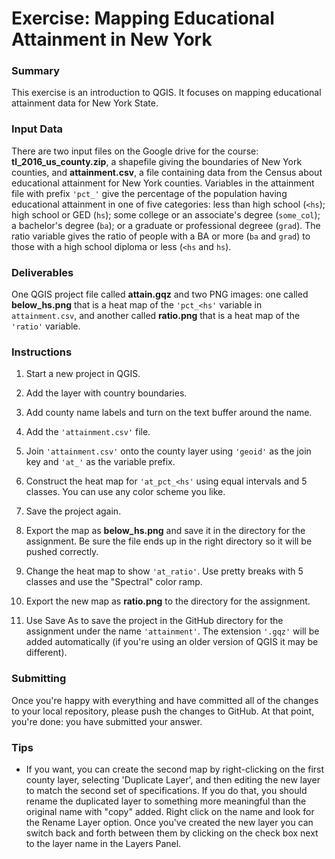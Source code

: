 # Exercise: Mapping Educational Attainment in New York

### Summary

This exercise is an introduction to QGIS. It focuses on mapping 
educational attainment data for New York State.

### Input Data

There are two input files on the Google drive for the course: 
**tl_2016_us_county.zip**, a shapefile giving the boundaries of New York 
counties, and **attainment.csv**, a file containing data from the Census 
about educational attainment for New York counties. Variables in the 
attainment file with prefix `'pct_'` give the percentage of the 
population having educational attainment in one of five categories: 
less than high school (`<hs`); high school or GED (`hs`); some college 
or an associate's degree (`some_col`); a bachelor's degree (`ba`); or a 
graduate or professional degreee (`grad`). The ratio variable gives 
the ratio of people with a BA or more (`ba` and `grad`) to those 
with a high school diploma or less (`<hs` and `hs`). 

### Deliverables

One QGIS project file called **attain.gqz** and two PNG images: one called
**below_hs.png** that is a heat map of the `'pct_<hs'` variable in 
`attainment.csv`, and another called **ratio.png** that is a heat map of 
the `'ratio'` variable. 

### Instructions

1. Start a new project in QGIS.

1. Add the layer with country boundaries.

1. Add county name labels and turn on the text buffer around the name.

1. Add the `'attainment.csv'` file.

1. Join `'attainment.csv'` onto the county layer using `'geoid'` as the 
join key and `'at_'` as the variable prefix.

1. Construct the heat map for `'at_pct_<hs'` using equal intervals and 5 
classes. You can use any color scheme you like.

1. Save the project again.

1. Export the map as **below_hs.png** and save it in the directory 
for the assignment. Be sure the file ends up in the right directory
so it will be pushed correctly. 

1. Change the heat map to show `'at_ratio'`. Use pretty breaks with 5 
classes and use the "Spectral" color ramp.

1. Export the new map as **ratio.png** to the directory for the assignment.

1. Use Save As to save the project in the GitHub directory for the 
assignment under the name `'attainment'`. The extension `'.gqz'` will 
be added automatically (if you're using an older version of QGIS it 
may be different). 

### Submitting

Once you're happy with everything and have committed all of the changes to
your local repository, please push the changes to GitHub. At that point, 
you're done: you have submitted your answer.

### Tips

+ If you want, you can create the second map by right-clicking on the first
county layer, selecting 'Duplicate Layer', and then editing the new layer
to match the second set of specifications. If you do that, you should 
rename the duplicated layer to something more meaningful than the original
name with "copy" added. Right click on the name and look for the Rename 
Layer option. Once you've created the new layer you can switch back and 
forth between them by clicking on the check box next to the layer name 
in the Layers Panel.
